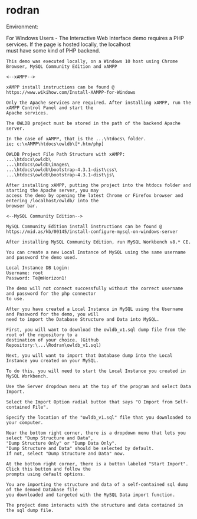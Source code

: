 # rodran

Environment:

For Windows Users -
	The Interactive Web Interface demo requires a PHP services. If the page is hosted locally, the localhost  
	must have some kind of PHP backend.
	
	This demo was executed locally, on a Windows 10 host using Chrome Browser, MySQL Community Edition and xAMPP
	
	<--xAMPP-->
	
	xAMPP install instructions can be found @
	https://www.wikihow.com/Install-XAMPP-for-Windows
	
	Only the Apache services are required. After installing xAMPP, run the xAMPP Control Panel and start the   
	Apache services.
	
	The OWLDB project must be stored in the path of the backend Apache server. 
	
	In the case of xAMPP, that is the ...\htdocs\ folder.
	ie; c:\xAMPP\htdocs\owldb\[*.htm/php]
	
	OWLDB Project File Path Structure with xAMPP: 
	...\htdocs\owldb\
	...\htdocs\owldb\images\
	...\htdocs\owldb\bootstrap-4.3.1-dist\css\
	...\htdocs\owldb\bootstrap-4.3.1-dist\js\
	
	After installing xAMPP, putting the project into the htdocs folder and starting the Apache server, you may  
	access the demo by opening the latest Chrome or Firefox browser and entering /localhost/owldb/ into the  
	browser bar.
	
	<--MySQL Community Edition-->	
	
	MySQL Community Edition install instructions can be found @
	https://mid.as/kb/00145/install-configure-mysql-on-windows-server
	
	After installing MySQL Community Edition, run MySQL Workbench v8.* CE.
	
	You can create a new Local Instance of MySQL using the same username and password the demo used.
	
	Local Instance DB Login:
	Username: root
	Password: Te@mHorizon1!
	
	The demo will not connect successfully without the correct username and password for the php connector  
	to use.
	
	After you have created a Local Instance in MySQL using the Username and Password for the demo, you will  
	need to import the Database Structure and Data into MySQL.
	
	First, you will want to download the owldb_v1.sql dump file from the root of the repository to a  
	destination of your choice. (Github Repository:\...\Rodran\owldb_v1.sql)
	
	Next, you will want to import that Database dump into the Local Instance you created on your MySQL. 
	
	To do this, you will need to start the Local Instance you created in MySQL Workbench.
	
	Use the Server dropdown menu at the top of the program and select Data Import.
	
	Select the Import Option radial button that says "O Import from Self-contained File".
	
	Specify the location of the "owldb_v1.sql" file that you downloaded to your computer.
	
	Near the bottom right corner, there is a dropdown menu that lets you select "Dump Structure and Data",  
	"Dump Structure Only" or "Dump Data Only". 
	"Dump Structure and Data" should be selected by default.  
	If not, select "Dump Structure and Data" now. 
	
	At the bottom right corner, there is a button labeled "Start Import". Click this button and follow the  
	prompts using default options. 
	
	You are importing the structure and data of a self-contained sql dump of the demoed Database file  
	you downloaded and targeted with the MySQL Data import function. 
	
	The project demo interacts with the structure and data contained in the sql dump file. 
	
	
	
	
	

